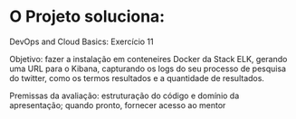 # O Projeto soluciona:
DevOps and Cloud Basics:
Exercício 11

Objetivo: fazer a instalação em conteneires Docker da Stack ELK, gerando uma URL para o Kibana, capturando os logs do
seu processo de pesquisa do twitter, como os termos resultados e a quantidade de resultados.

Premissas da avaliação: estruturação do código e domínio da apresentação; quando pronto, fornecer acesso ao mentor
